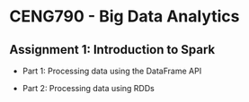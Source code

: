 # CENG790 - Big Data Analytics

## Assignment 1: Introduction to Spark

- Part 1: Processing data using the DataFrame API

- Part 2: Processing data using RDDs